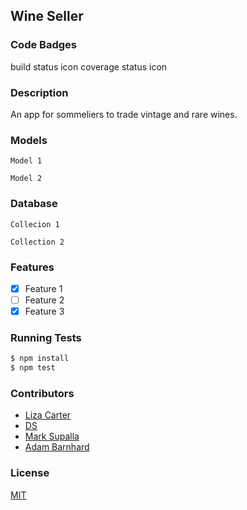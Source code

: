 ## Wine Seller
### Code Badges
build status icon
coverage status icon

### Description
An app for sommeliers to trade vintage and rare wines.

### Models
```
Model 1
```

```
Model 2
```

### Database
```
Collecion 1
```

```
Collection 2
```

### Features
- [x] Feature 1
- [ ] Feature 2
- [x] Feature 3

### Running Tests
```bash
$ npm install
$ npm test
```

### Contributors
- [Liza Carter](https://github.com/lizahcarter)
- [DS](https://github.com/dsroden)
- [Mark Supalla](https://github.com/marksupalla)
- [Adam Barnhard](https://github.com/abarnhard)

### License
[MIT](LICENSE)

